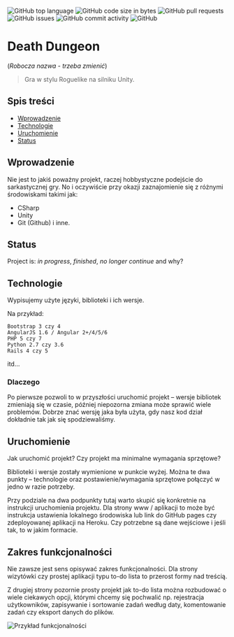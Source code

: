 
![GitHub top language](https://img.shields.io/github/languages/top/smolen89/death-dungeon.svg?style=plastic)
![GitHub code size in bytes](https://img.shields.io/github/languages/code-size/smolen89/death-dungeon.svg?color=darkcyan&style=plastic)
![GitHub pull requests](https://img.shields.io/github/issues-pr/smolen89/death-dungeon.svg?style=plastic)
![GitHub issues](https://img.shields.io/github/issues/smolen89/death-dungeon.svg?style=plastic)
![GitHub commit activity](https://img.shields.io/github/commit-activity/w/smolen89/death-dungeon.svg?style=plastic)
![GitHub](https://img.shields.io/github/license/smolen89/death-dungeon.svg?style=plastic)
# Death Dungeon

 (_Robocza nazwa - trzeba zmienić_)

> Gra w stylu Roguelike na silniku Unity.

## Spis treści

* [Wprowadzenie](#wprowadzenie)
* [Technologie](#technologie)
* [Uruchomienie](#uruchomienie)
* [Status](#status)

## Wprowadzenie

Nie jest to jakiś poważny projekt, raczej hobbystyczne podejście do sarkastycznej gry.
No i oczywiście przy okazji zaznajomienie się z różnymi środowiskami takimi jak:

* CSharp
* Unity
* Git (Github) i inne.

## Status

Project is: _in progress_, _finished_, _no longer continue_ and why?

## Technologie

Wypisujemy użyte języki, biblioteki i ich wersje.

Na przykład:

    Bootstrap 3 czy 4
    AngularJS 1.6 / Angular 2+/4/5/6
    PHP 5 czy 7
    Python 2.7 czy 3.6
    Rails 4 czy 5

itd…

### Dlaczego

Po pierwsze pozwoli to w przyszłości uruchomić projekt – wersje bibliotek zmieniają się w czasie, później niepozorna zmiana może sprawić wiele problemów. Dobrze znać wersję jaka była użyta, gdy nasz kod dział dokładnie tak jak się spodziewaliśmy.

## Uruchomienie

Jak uruchomić projekt?
Czy projekt ma minimalne wymagania sprzętowe?

Biblioteki i wersje zostały wymienione w punkcie wyżej. Można te dwa punkty – technologie oraz postawienie/wymagania sprzętowe połączyć w jedno w razie potrzeby.

Przy podziale na dwa podpunkty tutaj warto skupić się konkretnie na instrukcji uruchomienia projektu. Dla strony www / aplikacji to może być instrukcja ustawienia lokalnego środowiska lub link do GitHub pages czy zdeployowanej aplikacji na Heroku. Czy potrzebne są dane wejściowe i jeśli tak, to w jakim formacie.

## Zakres funkcjonalności

Nie zawsze jest sens opisywać zakres funkcjonalności. Dla strony wizytówki czy prostej aplikacji typu to-do lista to przerost formy nad treścią.

Z drugiej strony pozornie prosty projekt jak to-do lista można rozbudować o wiele ciekawych opcji, którymi chcemy się pochwalić np. rejestracja użytkowników, zapisywanie i sortowanie zadań według daty, komentowanie zadań czy eksport danych do plików.

![Przykład funkcjonalności](https://www.flynerd.pl/wp-content/uploads/2018/06/zakres_funkcjonalnosci.png)
